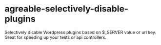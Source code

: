 # agreable-selectively-disable-plugins
Selectively disable Wordpress plugins based on $_SERVER value or url key. Great for speeding up your tests or api controllers.
